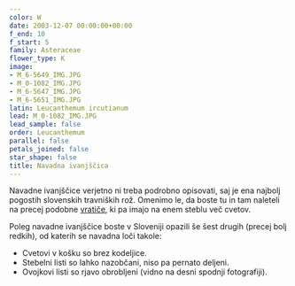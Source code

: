 ```yaml
---
color: W
date: 2003-12-07 00:00:00+00:00
f_end: 10
f_start: 5
family: Asteraceae
flower_type: K
image:
- M_6-5649_IMG.JPG
- M_0-1082_IMG.JPG
- M_6-5647_IMG.JPG
- M_6-5651_IMG.JPG
latin: Leucanthemum ircutianum
lead: M_0-1082_IMG.JPG
lead_sample: false
order: Leucanthemum
parallel: false
petals_joined: false
star_shape: false
title: Navadna ivanjščica
---
```

Navadne ivanjščice verjetno ni treba podrobno opisovati, saj je ena najbolj pogostih slovenskih travniških rož. Omenimo le, da boste tu in tam naleteli na precej podobne [vratiče](../tanacetumcorymbosum/), ki pa imajo na enem steblu več cvetov.

Poleg navadne ivanjščice boste v Sloveniji opazili še šest drugih (precej bolj redkih), od katerih se navadna loči takole:

-   Cvetovi v košku so brez kodeljice.
-   Stebelni listi so lahko nazobčani, niso pa pernato deljeni.
-   Ovojkovi listi so rjavo obrobljeni (vidno na desni spodnji fotografiji).
